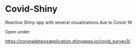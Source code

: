 # Covid-Shiny
Reactive Shiny app with several visualizations due to Covid-19

Open under:

https://coronadatavizapplication.shinyapps.io/covid_survey3/